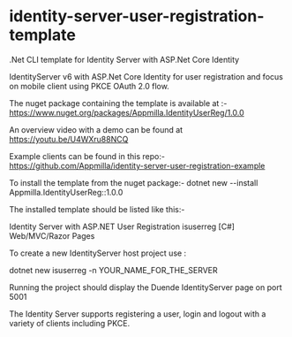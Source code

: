 # identity-server-user-registration-template
.Net CLI template for Identity Server with ASP.Net Core Identity

IdentityServer v6 with ASP.Net Core Identity for user registration and focus on mobile client using PKCE OAuth 2.0 flow.

The nuget package containing the template is available at :- https://www.nuget.org/packages/Appmilla.IdentityUserReg/1.0.0

An overview video with a demo can be found at https://youtu.be/U4WXru88NCQ

Example clients can be found in this repo:- https://github.com/Appmilla/identity-server-user-registration-example

To install the template from the nuget package:-
dotnet new --install Appmilla.IdentityUserReg::1.0.0

The installed template should be listed like this:-

Identity Server with ASP.NET User Registration isuserreg [C#] Web/MVC/Razor Pages

To create a new IdentityServer host project use :

dotnet new isuserreg -n YOUR_NAME_FOR_THE_SERVER

Running the project should display the Duende IdentityServer page on port 5001

The Identity Server supports registering a user, login and logout with a variety of clients including PKCE.
